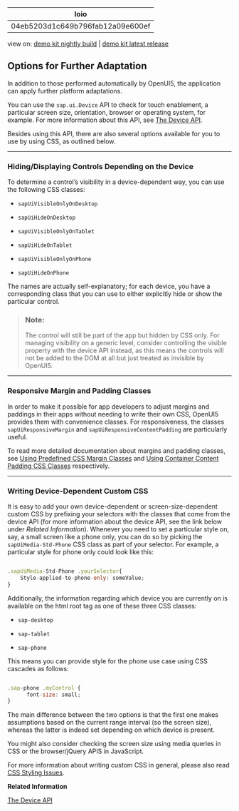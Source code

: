 <!-- loio04eb5203d1c649b796fab12a09e600ef -->

| loio |
| -----|
| 04eb5203d1c649b796fab12a09e600ef |

<div id="loio">

view on: [demo kit nightly build](https://openui5nightly.hana.ondemand.com/topic/04eb5203d1c649b796fab12a09e600ef) | [demo kit latest release](https://sdk.openui5.org/topic/04eb5203d1c649b796fab12a09e600ef)</div>

## Options for Further Adaptation

In addition to those performed automatically by OpenUI5, the application can apply further platform adaptations.

You can use the `sap.ui.Device` API to check for touch enablement, a particular screen size, orientation, browser or operating system, for example. For more information about this API, see [The Device API](The_Device_API_69a8e46.md).

Besides using this API, there are also several options available for you to use by using CSS, as outlined below.

***

<a name="loio04eb5203d1c649b796fab12a09e600ef__section_N10018_N10011_N10001"/>

### Hiding/Displaying Controls Depending on the Device

To determine a control’s visibility in a device-dependent way, you can use the following CSS classes:

-   `sapUiVisibleOnlyOnDesktop`

-   `sapUiHideOnDesktop`

-   `sapUiVisibleOnlyOnTablet`

-   `sapUiHideOnTablet`

-   `sapUiVisibleOnlyOnPhone`

-   `sapUiHideOnPhone`


The names are actually self-explanatory; for each device, you have a corresponding class that you can use to either explicitly hide or show the particular control.

> ### Note:  
> The control will still be part of the app but hidden by CSS only. For managing visibility on a generic level, consider controlling the visible property with the device API instead, as this means the controls will not be added to the DOM at all but just treated as invisible by OpenUI5.

***

<a name="loio04eb5203d1c649b796fab12a09e600ef__section_N100DD_N10011_N10001"/>

### Responsive Margin and Padding Classes

In order to make it possible for app developers to adjust margins and paddings in their apps without needing to write their own CSS, OpenUI5 provides them with convenience classes. For responsiveness, the classes `sapUiResponsiveMargin` and `sapUiResponsiveContentPadding` are particularly useful.

To read more detailed documentation about margins and padding classes, see [Using Predefined CSS Margin Classes](Using_Predefined_CSS_Margin_Classes_777168f.md) and [Using Container Content Padding CSS Classes](Using_Container_Content_Padding_CSS_Classes_c71f6df.md) respectively.

***

### Writing Device-Dependent Custom CSS

It is easy to add your own device-dependent or screen-size-dependent custom CSS by prefixing your selectors with the classes that come from the device API \(for more information about the device API, see the link below under *Related Information*\). Whenever you need to set a particular style on, say, a small screen like a phone only, you can do so by picking the `sapUiMedia-Std-Phone` CSS class as part of your selector. For example, a particular style for phone only could look like this:

```js

.sapUiMedia-Std-Phone .yourSelector{
	Style-applied-to-phone-only: someValue;
}
```

Additionally, the information regarding which device you are currently on is available on the html root tag as one of these three CSS classes:

-   `sap-desktop`

-   `sap-tablet`

-   `sap-phone`


This means you can provide style for the phone use case using CSS cascades as follows:

```js

.sap-phone .myControl {
      font-size: small;
}
```

The main difference between the two options is that the first one makes assumptions based on the current range interval \(so the screen size\), whereas the latter is indeed set depending on which device is present.

You might also consider checking the screen size using media queries in CSS or the browser/jQuery APIS in JavaScript.

For more information about writing custom CSS in general, please also read [CSS Styling Issues](CSS_Styling_Issues_9d87f92.md).

**Related Information**  


[The Device API](The_Device_API_69a8e46.md "The device API (sap.ui.Device) is an API which provides information about device specifics, like the operating system along with its version, the browser and browser version, screen size, current orientation and support for specific features like touch event support, orientation change and so on.")

